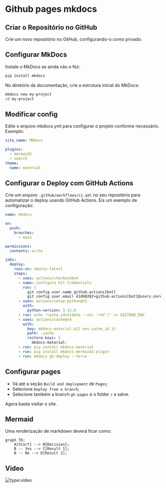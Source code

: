 # Github pages mkdocs

## Criar o Repositório no GitHub

Crie um novo repositório no GitHub, configurando-o como privado.

## Configurar MkDocs

Instale o MkDocs se ainda não o fez:

```bash
pip install mkdocs
```

No diretório da documentação, crie a estrutura inicial do MkDocs:

```bash
mkdocs new my-project
cd my-project
```

## Modificar config

Edite o arquivo mkdocs.yml para configurar o projeto conforme necessário. Exemplo:

```yaml
site_name: MKDocs

plugins:
  - mermaid2
  - search
theme:
  name: material
```

## Configurar o Deploy com GitHub Actions

Crie um arquivo `.github/workflows/ci.yml` no seu repositório para automatizar o deploy usando GitHub Actions. Eis um exemplo de configuração:

```yaml
name: mkdocs

on:
  push:
    branches:
      - main

permissions:
  contents: write

jobs:
  deploy:
    runs-on: ubuntu-latest
    steps:
      - uses: actions/checkout@v4
      - name: Configure Git Credentials
        run: |
          git config user.name github-actions[bot]
          git config user.email 41898282+github-actions[bot]@users.noreply.github.com
      - uses: actions/setup-python@v5
        with:
          python-version: 3.12.6
      - run: echo "cache_id=$(date --utc '+%V')" >> $GITHUB_ENV
      - uses: actions/cache@v4
        with:
          key: mkdocs-material-${{ env.cache_id }}
          path: .cache
          restore-keys: |
            mkdocs-material-
      - run: pip install mkdocs-material
      - run: pip install mkdocs-mermaid2-plugin
      - run: mkdocs gh-deploy --force
```

## Configurar pages

- Vá até a seção `Build and deployment` de `Pages`;
- Selecione `Deploy from a branch`;
- Selecione também a branch `gh-pages` e o folder `/` e salve.

Agora basta visitar o site.

## Mermaid

Uma renderização de markdown deverá ficar como:

```mermaid
graph TD;
    A[Start] --> B{Decision};
    B -- Yes --> C[Result 1];
    B -- No --> D[Result 2];
```

## Video

![type:video](https://www.youtube.com/watch?v=3xHFCpglNxA)
